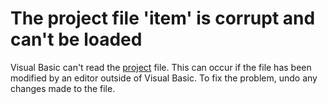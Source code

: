 
# The project file 'item' is corrupt and can't be loaded

Visual Basic can't read the [project](b8bdf64f-5920-1ae9-16d0-b26d09524a30.md) file. This can occur if the file has been modified by an editor outside of Visual Basic. To fix the problem, undo any changes made to the file.

